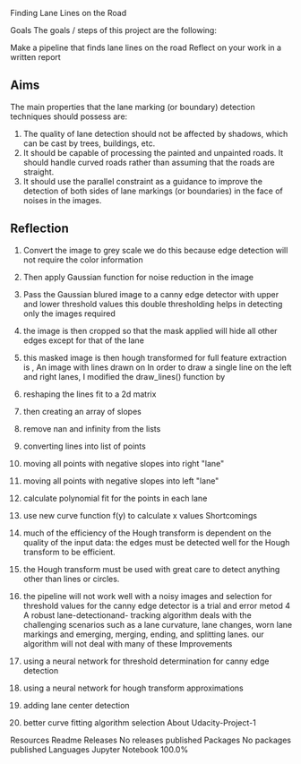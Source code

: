 Finding Lane Lines on the Road

Goals
The goals / steps of this project are the following:

Make a pipeline that finds lane lines on the road
Reflect on your work in a written report


## Aims
The main properties that the lane marking (or boundary) detection techniques should possess are:
1. The quality of lane detection should not be affected by shadows, which can be cast by trees, buildings, etc.
2. It should be capable of processing the painted and unpainted roads. It should handle curved roads rather than
   assuming that the roads are straight.
3. It should use the parallel constraint as a guidance to improve the detection of both sides of lane markings 
   (or boundaries) in the face of noises in the images.
   
## Reflection
1. Convert the image to grey scale we do this because edge detection will not require the color information 
2. Then apply Gaussian function for noise reduction in the image 
3. Pass the Gaussian blured image to a canny edge detector with upper and lower threshold values this double thresholding  helps in detecting only the images required 
4. the image is then cropped so that the mask applied will hide all other edges except for that of the lane 
5. this masked image is then hough transformed for full feature extraction is , An image with lines drawn on
In order to draw a single line on the left and right lanes, I modified the draw_lines() function by

1. reshaping the lines fit to a 2d matrix
2. then creating an array of slopes
3. remove nan and infinity from the lists
4. converting lines into list of points
5. moving all points with negative slopes into right "lane"
6. moving all points with negative slopes into left "lane"
7. calculate polynomial fit for the points in each lane
8. use new curve function f(y) to calculate x values
Shortcomings
1. much of the efficiency of the Hough transform is dependent on the quality of the input data: the edges must be detected        well for the Hough transform to be efficient. 
2. the Hough transform must be used with great care to detect anything other than lines or circles.
3. the pipeline will not work well with a noisy images and selection for threshold values for the canny edge detector is a        trial and error metod
4  A robust lane-detectionand- tracking algorithm deals with the challenging scenarios such as a lane curvature, 
   lane changes, worn lane markings and emerging, merging, ending, and splitting lanes. our algorithm will not deal with    many of these 
Improvements
1. using a neural network for threshold determination for canny edge detection
2. using a neural network for hough transform approximations 
3. adding lane center detection 
4. better curve fitting algorithm selection 
About
Udacity-Project-1

Resources
 Readme
Releases
No releases published
Packages
No packages published
Languages
Jupyter Notebook
100.0%
